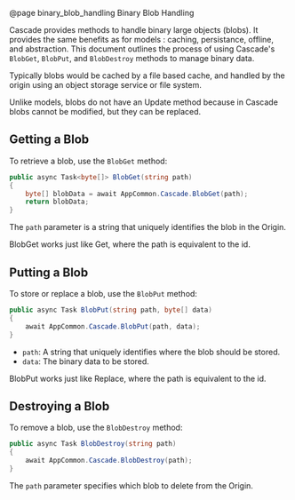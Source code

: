 @page binary_blob_handling Binary Blob Handling

Cascade provides methods to handle binary large objects (blobs). It provides the same benefits as for models : 
caching, persistance, offline, and abstraction.
This document outlines the process of using Cascade's `BlobGet`, `BlobPut`, and `BlobDestroy` 
methods to manage binary data.

Typically blobs would be cached by a file based cache, and handled by the origin using an object 
storage service or file system.

Unlike models, blobs do not have an Update method because in Cascade blobs cannot be modified, 
but they can be replaced.

## Getting a Blob

To retrieve a blob, use the `BlobGet` method:

```csharp
public async Task<byte[]> BlobGet(string path)
{
    byte[] blobData = await AppCommon.Cascade.BlobGet(path);
    return blobData;
}
```

The `path` parameter is a string that uniquely identifies the blob in the Origin.

BlobGet works just like Get, where the path is equivalent to the id.  

## Putting a Blob

To store or replace a blob, use the `BlobPut` method:

```csharp
public async Task BlobPut(string path, byte[] data)
{
    await AppCommon.Cascade.BlobPut(path, data);
}
```

- `path`: A string that uniquely identifies where the blob should be stored.
- `data`: The binary data to be stored.

BlobPut works just like Replace, where the path is equivalent to the id.

## Destroying a Blob

To remove a blob, use the `BlobDestroy` method:

```csharp
public async Task BlobDestroy(string path)
{
    await AppCommon.Cascade.BlobDestroy(path);
}
```

The `path` parameter specifies which blob to delete from the Origin.


